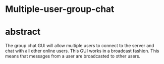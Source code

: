 # Multiple-user-group-chat
# abstract
The group chat GUI will allow multiple users to connect to the server and chat with all other online users. This GUI works in a broadcast fashion. This means that messages from a user are broadcasted to other users. 
